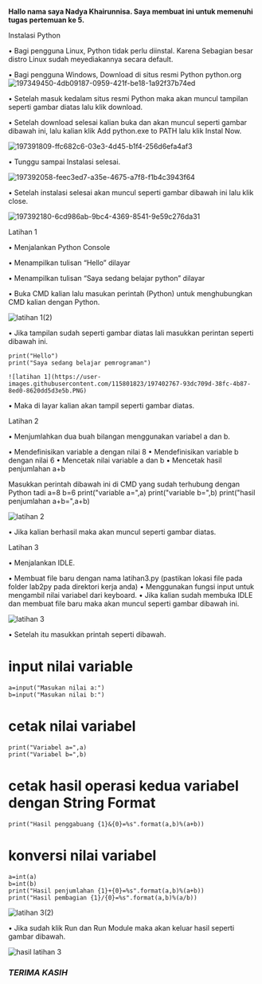 **Hallo nama saya Nadya Khairunnisa. Saya membuat ini untuk memenuhi tugas pertemuan ke 5.**

Instalasi Python

• Bagi pengguna Linux, Python tidak perlu diinstal. Karena Sebagian besar distro Linux sudah meyediakannya secara default.

• Bagi pengguna Windows, Download di situs resmi Python python.org 
![197349450-4db09187-0959-421f-be18-1a92f37b74ed](https://user-images.githubusercontent.com/115801823/197404080-644f9022-2e0e-4fa4-a115-c0d8df1fa01e.jpg)

• Setelah masuk kedalam situs resmi Python maka akan muncul tampilan seperti gambar diatas lalu klik download.

• Setelah download selesai kalian buka dan akan muncul seperti gambar dibawah ini, lalu kalian klik Add python.exe to PATH lalu klik Instal Now.

![197391809-ffc682c6-03e3-4d45-b1f4-256d6efa4af3](https://user-images.githubusercontent.com/115801823/197404107-5fc9fd08-7182-447e-b604-20e70702ce5d.png)


• Tunggu sampai Instalasi selesai.

![197392058-feec3ed7-a35e-4675-a7f8-f1b4c3943f64](https://user-images.githubusercontent.com/115801823/197404132-2ad1b87c-cfcb-40a8-9c5d-d859ce52246c.png)


• Setelah instalasi selesai akan muncul seperti gambar dibawah ini lalu klik close.

![197392180-6cd986ab-9bc4-4369-8541-9e59c276da31](https://user-images.githubusercontent.com/115801823/197404157-ede0d996-4b0e-4160-adb4-8c0868902e00.png)


Latihan 1

• Menjalankan Python Console

• Menampilkan tulisan “Hello” dilayar

• Menampilkan tulisan “Saya sedang belajar python” dilayar

• Buka CMD kalian lalu masukan perintah (Python) untuk menghubungkan CMD kalian dengan Python.

![latihan 1(2)](https://user-images.githubusercontent.com/115801823/197402732-80835cde-1c50-4a21-a164-c2084f6ac152.PNG)

• Jika tampilan sudah seperti gambar diatas lali masukkan perintan seperti dibawah ini.

    print("Hello")
    print("Saya sedang belajar pemrograman")
    
    ![latihan 1](https://user-images.githubusercontent.com/115801823/197402767-93dc709d-38fc-4b87-8ed0-8620dd5d3e5b.PNG)
    
• Maka di layar kalian akan tampil seperti gambar diatas.

Latihan 2

• Menjumlahkan dua buah bilangan menggunakan variabel a dan b.

• Mendefinisikan variable a dengan nilai 8
• Mendefinisikan variable b dengan nilai 6
• Mencetak nilai variable a dan b
• Mencetak hasil penjumlahan a+b

Masukkan perintah dibawah ini di CMD yang sudah terhubung dengan Python tadi
    a=8
    b=6
    print("variable a=",a)
    print("variable b=",b)
    print("hasil penjumlahan a+b=",a+b)

![latihan 2](https://user-images.githubusercontent.com/115801823/197402817-13314ea7-fd07-4e32-aad6-2e5adab25229.PNG)

• Jika kalian berhasil maka akan muncul seperti gambar diatas.

Latihan 3

• Menjalankan IDLE.

• Membuat file baru dengan nama latihan3.py (pastikan lokasi file pada folder lab2py pada direktori kerja anda)
• Menggunakan fungsi input untuk mengambil nilai variabel dari keyboard.
• Jika kalian sudah membuka IDLE dan membuat file baru maka akan muncul seperti gambar dibawah ini.

![latihan 3](https://user-images.githubusercontent.com/115801823/197402862-1319c6f1-43af-4554-83d4-b3ebc34f2640.PNG)

• Setelah itu masukkan printah seperti dibawah.

# input nilai variable
    a=input("Masukan nilai a:")
    b=input("Masukan nilai b:")

# cetak nilai variabel
    print("Variabel a=",a)
    print("Variabel b=",b)

# cetak hasil operasi kedua variabel dengan String Format
    print("Hasil penggabuang {1}&{0}=%s".format(a,b)%(a+b))

# konversi nilai variabel
    a=int(a)
    b=int(b)
    print("Hasil penjumlahan {1}+{0}=%s".format(a,b)%(a+b))
    print("Hasil pembagian {1}/{0}=%s".format(a,b)%(a/b))

![latihan 3(2)](https://user-images.githubusercontent.com/115801823/197402899-e0fdae8a-035e-4173-b0d8-c447916b2141.PNG)

• Jika sudah klik Run dan Run Module maka akan keluar hasil seperti gambar dibawah.

![hasil latihan 3](https://user-images.githubusercontent.com/115801823/197402931-1a358ff0-05b2-461c-a55b-a23b71e91273.PNG)

### *TERIMA KASIH*
